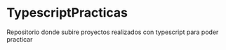 # TypescriptPracticas
Repositorio donde subire proyectos realizados con typescript para poder practicar
